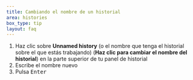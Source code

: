 ```yaml
---
title: Cambiando el nombre de un historial
area: histories
box_type: tip
layout: faq
---
```


1. Haz clic sobre  **Unnamed history** (o el nombre que tenga el historial sobre el que estás trabajando) (**Haz clic para cambiar el nombre del historial**) en la parte superior de tu panel de historial
2. Escribe el nombre nuevo
3. Pulsa <kbd>Enter</kbd>
